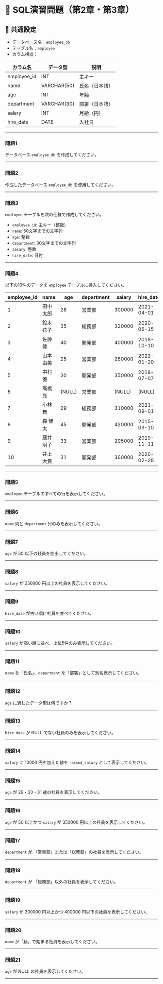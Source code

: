 # 📘 SQL演習問題（第2章・第3章）

## 🔧 共通設定

- データベース名：`employee_db`  
- テーブル名：`employee`  
- カラム構成：

| カラム名       | データ型     | 説明                 |
|----------------|--------------|----------------------|
| employee_id    | INT          | 主キー               |
| name           | VARCHAR(50)  | 氏名（日本語）       |
| age            | INT          | 年齢                 |
| department     | VARCHAR(30)  | 部署（日本語）       |
| salary         | INT          | 月給（円）           |
| hire_date      | DATE         | 入社日               |

---

### 問題1  
データベース `employee_db` を作成してください。

---

### 問題2  
作成したデータベース `employee_db` を使用してください。

---

### 問題3  
`employee` テーブルを次の仕様で作成してください。

- `employee_id`: 主キー（整数）
- `name`: 50文字までの文字列
- `age`: 整数
- `department`: 30文字までの文字列
- `salary`: 整数
- `hire_date`: 日付

---

### 問題4  
以下の10件のデータを `employee` テーブルに挿入してください。

| employee_id | name         | age | department | salary  | hire_date  |
|-------------|--------------|-----|------------|---------|------------|
| 1           | 田中 太郎    | 28  | 営業部     | 300000  | 2021-04-01 |
| 2           | 鈴木 花子    | 35  | 総務部     | 320000  | 2020-06-15 |
| 3           | 佐藤 健      | 40  | 開発部     | 400000  | 2018-10-10 |
| 4           | 山本 由美    | 25  | 営業部     | 280000  | 2022-01-20 |
| 5           | 中村 優      | 30  | 開発部     | 350000  | 2019-07-07 |
| 6           | 高橋 亮      | (NULL)    | 営業部     |  (NULL)        |  (NULL)           |
| 7           | 小林 舞      | 29  | 総務部     | 310000  | 2021-09-01 |
| 8           | 森 健太      | 45  | 開発部     | 420000  | 2015-03-10 |
| 9           | 藤井 明子    | 33  | 営業部     | 295000  | 2019-11-11 |
| 10          | 井上 大貴    | 31  | 開発部     | 360000  | 2020-02-28 |

---

### 問題5  
`employee` テーブルのすべての行を表示してください。

---

### 問題6  
`name` 列と `department` 列のみを表示してください。

---

### 問題7  
`age` が 30 以下の社員を抽出してください。

---

### 問題8  
`salary` が 350000 円以上の社員を表示してください。

---

### 問題9  
`hire_date` が古い順に社員を並べてください。

---

### 問題10  
`salary` が高い順に並べ、上位5件のみ表示してください。

---

### 問題11  
`name` を「氏名」、`department` を「部署」として別名表示してください。

---

### 問題12  
`age` に適したデータ型は何ですか？

---

### 問題13  
`hire_date` が NULL でない社員のみを表示してください。

---

### 問題14  
`salary` に 10000 円を加えた値を `raised_salary` として表示してください。

---

### 問題15  
`age` が 29・30・31 歳の社員を表示してください。

---

### 問題16  
`age` が 30 以上かつ `salary` が 350000 円以上の社員を表示してください。

---

### 問題17  
`department` が 「営業部」または「総務部」の社員を表示してください。

---

### 問題18  
`department` が 「総務部」以外の社員を表示してください。

---

### 問題19  
`salary` が 300000 円以上かつ 400000 円以下の社員を表示してください。

---

### 問題20  
`name` が「藤」で始まる社員を表示してください。

---

### 問題21  
`age` が NULL の社員を表示してください。

---
